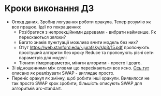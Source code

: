 # Кроки виконання ДЗ

* Огляд даних. Зробив логування роботи оракула. Тепер розумію як все працює.
  Ідеї по покращенню:
    * Розібратися з непроекційними деревами - вибрати найменше. Як перескаються звязки?
    * Багато знаків пунктуації можливо вчити модель без них?
    * Отут https://web.stanford.edu/~jurafsky/slp3/15.pdf пропонують простуший алгоритм без кроку Reduce та пропонують різні сети параметрів для моделі
    * Тюнити гімерпараметри, міняти алгоритм - просто і довго.
* Зі відношеннями між словми що пересікаються все ясно. [Ось тут](https://www.diva-portal.org/smash/get/diva2:1221345/FULLTEXT01.pdf)  описано як реалізувати SWAP - виглядає просто.
* Переніс оракул як змінну, щоб робити інші оракули. Виявилося не так просто SWAP крок зробити, більшість описують SWAP для алгоритмів arc-standart.